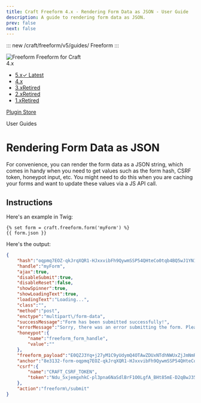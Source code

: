 ```yaml
---
title: Craft Freeform 4.x - Rendering Form Data as JSON - User Guide
description: A guide to rendering form data as JSON.
prev: false
next: false
---
```


<meta property="og:image" content="https://docs.solspace.com/extras/social/craft/freeform/freeform.png" />

::: new /craft/freeform/v5/guides/
Freeform
:::

<div id="pr-heading">
    <img src="https://docs.solspace.com/extras/icons/products/freeform-icon.png" alt="Freeform" class="pr-image">
    <span class="pr-name">Freeform</span>
    <span class="pr-category">for Craft</span>
    <div class="pr-v-wrapper">
        <div class="pr-v">
            <span class="pr-v-v">4.x</span>
            <span class="pr-v-arrow arrow down"></span>
        </div>
        <ul class="pr-v-list">
            <li><a href="/craft/freeform/v5/">5.x<span class="pr-v-type pr-latest">✓ Latest</span></a></li>
            <li><a href="/craft/freeform/v4/">4.x</a></li>
            <li><a href="/craft/freeform/v3/">3.x<span class="pr-v-type pr-retired">Retired</span></a></li>
            <li><a href="/craft/freeform/v2/">2.x<span class="pr-v-type pr-retired">Retired</span></a></li>
            <li><a href="/craft/freeform/v1/">1.x<span class="pr-v-type pr-retired">Retired</span></a></li>
        </ul>
    </div>
    <div class="pr-buy">
        <a href="https://plugins.craftcms.com/freeform" class="button button-blue"><span class="external-url">Plugin Store</span></a>
    </div>
</div>

<span class="page-section">User Guides</span>

# Rendering Form Data as JSON

For convenience, you can render the form data as a JSON string, which comes in handy when you need to get values such as the form hash, CSRF token, honeypot input, etc. You might need to do this when you are caching your forms and want to update these values via a JS API call.


## Instructions

Here's an example in Twig:

```twig
{% set form = craft.freeform.form('myForm') %}
{{ form.json }}
```

Here's the output:

``` json
{
    "hash":"oqpmq7EOZ-qkJrqXQR1-HJxxvibFh9QywmSSP54QHteCo0tqb4BQ5wJ1YN1E",
    "handle":"myForm",
    "ajax":true,
    "disableSubmit":true,
    "disableReset":false,
    "showSpinner":true,
    "showLoadingText":true,
    "loadingText":"Loading...",
    "class":"",
    "method":"post",
    "enctype":"multipart\/form-data",
    "successMessage":"Form has been submitted successfully!",
    "errorMessage":"Sorry, there was an error submitting the form. Please try again.",
    "honeypot":{
        "name":"freeform_form_handle",
        "value":""
    },
    "freeform_payload":"E0QZJ3Yq+j27yM1C9yUdymQ4OTAwZDUxNTdhNWUxZjJmNmRiZDUzOTZjODI4ZjMwODhjYzE4OWJmOTJkYWM2OTg0ZmQ2ZWYwZTA0ZjU5NjcZ\/uhuhfrLZt\/3n\/SNp2+GTQ7P5ngUQvd3I08vjwcQQKnlaWBhvI86XNAu7WrE8SNhx45cNUYdfAwHZujwNJ7x0swTsF8+sBExqRIamNOZCf4NkpiF0zrZJyhml0NcXyc761B0fABI+opRKTBDFwfCDtXaOV+rKp7pRPCfD\/nismR4aBvL+NDUa93qPnhnAgN6hTnryvIP\/cgoleJNdr3wRKxc6JalXahbIZaGiyJ0pXqzOpOHtuZy+rAzNdq4cI4LoAmFtKilOPF\/71Dv2y\/xJhhH9iwj+mVxxLLxYTN2VtdL6EnVn3oY5Sol5KhQM+nzVuLmYHJrl\/1aMpphYCckYx2N9qYv5vCeRWugIDl+peVMFHPraahwu7d+Z13LvIs=",
    "anchor":"8e3132-form-oqpmq7EOZ-qkJrqXQR1-HJxxvibFh9QywmSSP54QHteCo0tqb4BQ5wJ1YN1E",
    "csrf":{
        "name":"CRAFT_CSRF_TOKEN",
        "token":"Ndu_5xjemgxhkC-pl3pna6NaSdlBrF1O0LgfA_BHt85mE-D2qBwJ35FM4h2EGFiGHUDsNzAST2L5Xx8wVnUlR4Icl-CFhciXqRPad-WmMQiM1CANpuXc5bVPKMvVk_iCcLhNoLCuCA8vVECxGbtF-ECj2N5Dp06S74UvUuv66zyOfgr5lWGdcEzU-q1yKoe66kGQYzdjwPWbMAQ4QHoDE31jGQF4LV-d6Sv1X1hML5T9lbs2rLI_CEflTkMEUw7gjN9bsHoY7uniIYI4d234jUaQia9PhqpcMadLnLoVNzzhHDGqEMptBZv3LUa_P937JSaVs89YRu7tKYQktnpstHx43VYJJC1RwDsnAW9FEX-zfqTWtLf48Zp16UOBw1dtuuJGbJLS5dDRLhv85PWeukCILJGEzzpuGicLh1HsHcgQ8--6doohwrjHaSqYq40MxTVFy9Au5Rp5l8_YN03D9ds9oR8TUbnRqgMgASpINVgvGU9XLno05bAagSoeKEbHmM32Bv7cVG8Sgn07cztfpe-SdcYfctyo21jFVxgPr94="
    },
    "action":"freeform\/submit"
}
```